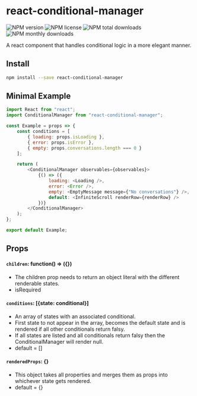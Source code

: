 # react-conditional-manager

![NPM version](https://img.shields.io/npm/v/react-conditional-manager.svg?style=flat)
![NPM license](https://img.shields.io/npm/l/react-conditional-manager.svg?style=flat)
![NPM total downloads](https://img.shields.io/npm/dt/react-conditional-manager.svg?style=flat)
![NPM monthly downloads](https://img.shields.io/npm/dm/react-conditional-manager.svg?style=flat)

A react component that handles conditional logic in a more elegant manner.

## Install

```bash
npm install --save react-conditional-manager
```

## Minimal Example

```js
import React from "react";
import ConditionalManager from "react-conditional-manager";

const Example = props => {
    const conditions = [
        { loading: props.isLoading },
        { error: props.isError },
        { empty: props.conversations.length === 0 }
    ];

    return (
        <ConditionalManager observables={observables}>
            {() => ({
                loading: <Loading />,
                error: <Error />,
                empty: <EmptyMessage message={"No conversations"} />,
                default: <InfiniteScroll renderRow={renderRow} />
            })}
        </ConditionalManager>
    );
};

export default Example;
```

## Props

#### `children`: function() => ({})

-   The children prop needs to return an object literal with the different renderable states.
-   isRequired

#### `conditions`: [{state: conditional}]

-   An array of states with an associated conditional.
-   First state to not appear in the array, becomes the default state and is rendered if all other conditionals return falsy.
-   If all states are listed and all conditionals return falsy then the ConditionalManager will render null.
-   default = []

#### `renderedProps`: {}

-   This object takes all properties and merges them as props into whichever state gets rendered.
-   default = {}
